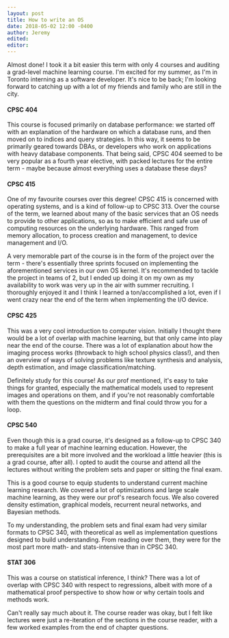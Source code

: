 ```yaml
---
layout: post
title: How to write an OS
date: 2018-05-02 12:00 -0400
author: Jeremy
edited:
editor:
---
```

Almost done! I took it a bit easier this term with only 4 courses and auditing a grad-level machine learning course. I'm excited for my summer, as I'm in Toronto interning as a software developer. It's nice to be back; I'm looking forward to catching up with a lot of my friends and family who are still in the city.

#### CPSC 404
This course is focused primarily on database performance: we started off with an explanation of the hardware on which a database runs, and then moved on to indices and query strategies. In this way, it seems to be primarily geared towards DBAs, or developers who work on applications with heavy database components. That being said, CPSC 404 seemed to be very popular as a fourth year elective, with packed lectures for the entire term - maybe because almost everything uses a database these days?

#### CPSC 415
One of my favourite courses over this degree! CPSC 415 is concerned with operating systems, and is a kind of follow-up to CPSC 313. Over the course of the term, we learned about many of the basic services that an OS needs to provide to other applications, so as to make efficient and safe use of computing resources on the underlying hardware. This ranged from memory allocation, to process creation and management, to device management and I/O.

A very memorable part of the course is in the form of the project over the term - there's essentially three sprints focused on implementing the aforementioned services in our own OS kernel. It's recommended to tackle the project in teams of 2, but I ended up doing it on my own as my availability to work was very up in the air with summer recruiting. I thoroughly enjoyed it and I think I learned a ton/accomplished a lot, even if I went crazy near the end of the term when implementing the I/O device.

#### CPSC 425
This was a very cool introduction to computer vision. Initially I thought there would be a lot of overlap with machine learning, but that only came into play near the end of the course. There was a lot of explanation about how the imaging process works (throwback to high school physics class!), and then an overview of ways of solving problems like texture synthesis and analysis, depth estimation, and image classification/matching.

Definitely study for this course! As our prof mentioned, it's easy to take things for granted, especially the mathematical models used to represent images and operations on them, and if you're not reasonably comfortable with them the questions on the midterm and final could throw you for a loop.

#### CPSC 540
Even though this is a grad course, it's designed as a follow-up to CPSC 340 to make a full year of machine learning education. However, the prerequisites are a bit more involved and the workload a little heavier (this is a grad course, after all). I opted to audit the course and attend all the lectures without writing the problem sets and paper or sitting the final exam.

This is a good course to equip students to understand current machine learning research. We covered a lot of optimizations and large scale machine learning, as they were our prof's research focus. We also covered density estimation, graphical models, recurrent neural networks, and Bayesian methods.

To my understanding, the problem sets and final exam had very similar formats to CPSC 340, with theoretical as well as implementation questions designed to build understanding. From reading over them, they were for the most part more math- and stats-intensive than in CPSC 340.

#### STAT 306
This was a course on statistical inference, I think? There was a lot of overlap with CPSC 340 with respect to regressions, albeit with more of a mathematical proof perspective to show how or why certain tools and methods work.

Can't really say much about it. The course reader was okay, but I felt like lectures were just a re-iteration of the sections in the course reader, with a few worked examples from the end of chapter questions.